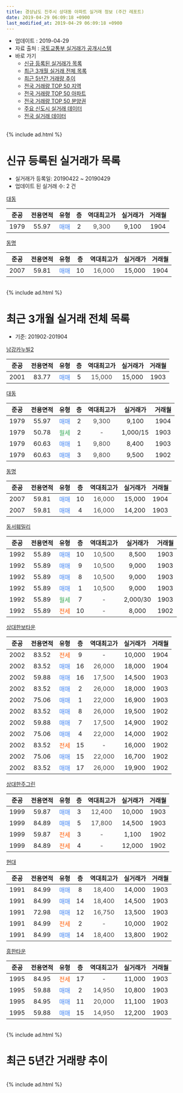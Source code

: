 ```yaml
---
title: 경상남도 진주시 상대동 아파트 실거래 정보 (주간 레포트)
date: 2019-04-29 06:09:18 +0900
last_modified_at: 2019-04-29 06:09:18 +0900
---
```


* 업데이트 : 2019-04-29
* 자료 출처 : [국토교통부 실거래가 공개시스템](http://rt.molit.go.kr)
* 바로 가기
    * [신규 등록된 실거래가 목록](#신규-등록된-실거래가-목록)
    * [최근 3개월 실거래 전체 목록](#최근-3개월-실거래-전체-목록)
    * [최근 5년간 거래량 추이](#최근-5년간-거래량-추이)
    * [전국 거래량 TOP 50 지역](https://inasie.github.io/apt-trade-info/최근-3개월-전국에서-가장-거래가-많이-발생한-지역)
    * [전국 거래량 TOP 50 아파트](https://inasie.github.io/apt-trade-info/최근-3개월-전국에서-가장-거래가-많이-발생한-아파트)
    * [전국 거래량 TOP 50 분양권](https://inasie.github.io/apt-trade-info/최근-3개월-전국에서-가장-거래가-많이-발생한-분양권)
    * [주요 신도시 실거래 데이터](https://inasie.github.io/apt-trade-info/주요-신도시)
    * [전국 실거래 데이터](https://inasie.github.io/apt-trade-info/전국)
<br>
{% include ad.html %}
<br>

# 신규 등록된 실거래가 목록
* 실거래가 등록일: 20190422 ~ 20190429
* 업데이트 된 실거래 수: 2 건


[대동](https://search.naver.com/search.naver?query=%EA%B2%BD%EC%83%81%EB%82%A8%EB%8F%84+%EC%A7%84%EC%A3%BC%EC%8B%9C+%EC%83%81%EB%8C%80%EB%8F%99+%EB%8C%80%EB%8F%99)

|준공|전용면적|유형|층|역대최고가|실거래가|거래월|
|:---:|:---:|:---:|:---:|:---:|:---:|:---:|
|1979|55.97|<span style="color:#4285f3">매매</span>|2|<span style="color:#444444">9,300</span>|9,100|1904|

[동명](https://search.naver.com/search.naver?query=%EA%B2%BD%EC%83%81%EB%82%A8%EB%8F%84+%EC%A7%84%EC%A3%BC%EC%8B%9C+%EC%83%81%EB%8C%80%EB%8F%99+%EB%8F%99%EB%AA%85)

|준공|전용면적|유형|층|역대최고가|실거래가|거래월|
|:---:|:---:|:---:|:---:|:---:|:---:|:---:|
|2007|59.81|<span style="color:#4285f3">매매</span>|10|<span style="color:#444444">16,000</span>|15,000|1904|


<br>
{% include ad.html %}
<br>

# 최근 3개월 실거래 전체 목록
* 기준: 201902-201904


[남강카누빌2](https://search.naver.com/search.naver?query=%EA%B2%BD%EC%83%81%EB%82%A8%EB%8F%84+%EC%A7%84%EC%A3%BC%EC%8B%9C+%EC%83%81%EB%8C%80%EB%8F%99+%EB%82%A8%EA%B0%95%EC%B9%B4%EB%88%84%EB%B9%8C2)

|준공|전용면적|유형|층|역대최고가|실거래가|거래월|
|:---:|:---:|:---:|:---:|:---:|:---:|:---:|
|2001|83.77|<span style="color:#4285f3">매매</span>|5|<span style="color:#444444">15,000</span>|15,000|1903|

[대동](https://search.naver.com/search.naver?query=%EA%B2%BD%EC%83%81%EB%82%A8%EB%8F%84+%EC%A7%84%EC%A3%BC%EC%8B%9C+%EC%83%81%EB%8C%80%EB%8F%99+%EB%8C%80%EB%8F%99)

|준공|전용면적|유형|층|역대최고가|실거래가|거래월|
|:---:|:---:|:---:|:---:|:---:|:---:|:---:|
|1979|55.97|<span style="color:#4285f3">매매</span>|2|<span style="color:#444444">9,300</span>|9,100|1904|
|1979|50.78|<span style="color:#34a853">월세</span>|2|<span style="color:#444444">-</span>|1,000/15|1903|
|1979|60.63|<span style="color:#4285f3">매매</span>|1|<span style="color:#444444">9,800</span>|8,400|1903|
|1979|60.63|<span style="color:#4285f3">매매</span>|3|<span style="color:#444444">9,800</span>|9,500|1902|

[동명](https://search.naver.com/search.naver?query=%EA%B2%BD%EC%83%81%EB%82%A8%EB%8F%84+%EC%A7%84%EC%A3%BC%EC%8B%9C+%EC%83%81%EB%8C%80%EB%8F%99+%EB%8F%99%EB%AA%85)

|준공|전용면적|유형|층|역대최고가|실거래가|거래월|
|:---:|:---:|:---:|:---:|:---:|:---:|:---:|
|2007|59.81|<span style="color:#4285f3">매매</span>|10|<span style="color:#444444">16,000</span>|15,000|1904|
|2007|59.81|<span style="color:#4285f3">매매</span>|4|<span style="color:#444444">16,000</span>|14,200|1903|

[동서훼밀리](https://search.naver.com/search.naver?query=%EA%B2%BD%EC%83%81%EB%82%A8%EB%8F%84+%EC%A7%84%EC%A3%BC%EC%8B%9C+%EC%83%81%EB%8C%80%EB%8F%99+%EB%8F%99%EC%84%9C%ED%9B%BC%EB%B0%80%EB%A6%AC)

|준공|전용면적|유형|층|역대최고가|실거래가|거래월|
|:---:|:---:|:---:|:---:|:---:|:---:|:---:|
|1992|55.89|<span style="color:#4285f3">매매</span>|10|<span style="color:#444444">10,500</span>|8,500|1903|
|1992|55.89|<span style="color:#4285f3">매매</span>|9|<span style="color:#444444">10,500</span>|9,000|1903|
|1992|55.89|<span style="color:#4285f3">매매</span>|8|<span style="color:#444444">10,500</span>|9,000|1903|
|1992|55.89|<span style="color:#4285f3">매매</span>|1|<span style="color:#444444">10,500</span>|9,000|1903|
|1992|55.89|<span style="color:#34a853">월세</span>|7|<span style="color:#444444">-</span>|2,000/30|1903|
|1992|55.89|<span style="color:#ff5a00">전세</span>|10|<span style="color:#444444">-</span>|8,000|1902|

[상대한보타운](https://search.naver.com/search.naver?query=%EA%B2%BD%EC%83%81%EB%82%A8%EB%8F%84+%EC%A7%84%EC%A3%BC%EC%8B%9C+%EC%83%81%EB%8C%80%EB%8F%99+%EC%83%81%EB%8C%80%ED%95%9C%EB%B3%B4%ED%83%80%EC%9A%B4)

|준공|전용면적|유형|층|역대최고가|실거래가|거래월|
|:---:|:---:|:---:|:---:|:---:|:---:|:---:|
|2002|83.52|<span style="color:#ff5a00">전세</span>|9|<span style="color:#444444">-</span>|10,000|1904|
|2002|83.52|<span style="color:#4285f3">매매</span>|16|<span style="color:#444444">26,000</span>|18,000|1904|
|2002|59.88|<span style="color:#4285f3">매매</span>|16|<span style="color:#444444">17,500</span>|14,500|1903|
|2002|83.52|<span style="color:#4285f3">매매</span>|2|<span style="color:#444444">26,000</span>|18,000|1903|
|2002|75.06|<span style="color:#4285f3">매매</span>|1|<span style="color:#444444">22,000</span>|16,900|1903|
|2002|83.52|<span style="color:#4285f3">매매</span>|8|<span style="color:#444444">26,000</span>|19,500|1902|
|2002|59.88|<span style="color:#4285f3">매매</span>|7|<span style="color:#444444">17,500</span>|14,900|1902|
|2002|75.06|<span style="color:#4285f3">매매</span>|4|<span style="color:#444444">22,000</span>|14,000|1902|
|2002|83.52|<span style="color:#ff5a00">전세</span>|15|<span style="color:#444444">-</span>|16,000|1902|
|2002|75.06|<span style="color:#4285f3">매매</span>|15|<span style="color:#444444">22,000</span>|16,700|1902|
|2002|83.52|<span style="color:#4285f3">매매</span>|17|<span style="color:#444444">26,000</span>|19,900|1902|

[상대한주그린](https://search.naver.com/search.naver?query=%EA%B2%BD%EC%83%81%EB%82%A8%EB%8F%84+%EC%A7%84%EC%A3%BC%EC%8B%9C+%EC%83%81%EB%8C%80%EB%8F%99+%EC%83%81%EB%8C%80%ED%95%9C%EC%A3%BC%EA%B7%B8%EB%A6%B0)

|준공|전용면적|유형|층|역대최고가|실거래가|거래월|
|:---:|:---:|:---:|:---:|:---:|:---:|:---:|
|1999|59.87|<span style="color:#4285f3">매매</span>|3|<span style="color:#444444">12,400</span>|10,000|1903|
|1999|84.89|<span style="color:#4285f3">매매</span>|5|<span style="color:#444444">17,800</span>|14,500|1903|
|1999|59.87|<span style="color:#ff5a00">전세</span>|3|<span style="color:#444444">-</span>|1,100|1902|
|1999|84.89|<span style="color:#ff5a00">전세</span>|4|<span style="color:#444444">-</span>|12,000|1902|

[현대](https://search.naver.com/search.naver?query=%EA%B2%BD%EC%83%81%EB%82%A8%EB%8F%84+%EC%A7%84%EC%A3%BC%EC%8B%9C+%EC%83%81%EB%8C%80%EB%8F%99+%ED%98%84%EB%8C%80)

|준공|전용면적|유형|층|역대최고가|실거래가|거래월|
|:---:|:---:|:---:|:---:|:---:|:---:|:---:|
|1991|84.99|<span style="color:#4285f3">매매</span>|8|<span style="color:#444444">18,400</span>|14,000|1903|
|1991|84.99|<span style="color:#4285f3">매매</span>|14|<span style="color:#444444">18,400</span>|14,500|1903|
|1991|72.98|<span style="color:#4285f3">매매</span>|12|<span style="color:#444444">16,750</span>|13,500|1903|
|1991|84.99|<span style="color:#ff5a00">전세</span>|2|<span style="color:#444444">-</span>|10,000|1902|
|1991|84.99|<span style="color:#4285f3">매매</span>|14|<span style="color:#444444">18,400</span>|13,800|1902|

[흥한타운](https://search.naver.com/search.naver?query=%EA%B2%BD%EC%83%81%EB%82%A8%EB%8F%84+%EC%A7%84%EC%A3%BC%EC%8B%9C+%EC%83%81%EB%8C%80%EB%8F%99+%ED%9D%A5%ED%95%9C%ED%83%80%EC%9A%B4)

|준공|전용면적|유형|층|역대최고가|실거래가|거래월|
|:---:|:---:|:---:|:---:|:---:|:---:|:---:|
|1995|84.95|<span style="color:#ff5a00">전세</span>|17|<span style="color:#444444">-</span>|11,000|1903|
|1995|59.88|<span style="color:#4285f3">매매</span>|2|<span style="color:#444444">14,950</span>|10,800|1903|
|1995|84.95|<span style="color:#4285f3">매매</span>|11|<span style="color:#444444">20,000</span>|11,100|1903|
|1995|59.88|<span style="color:#4285f3">매매</span>|15|<span style="color:#444444">14,950</span>|12,200|1903|


<br>
{% include ad.html %}
<br>

# 최근 5년간 거래량 추이


<div style="width:100%;">
    <canvas id="deal_progress" height="200"></canvas>
</div>

<script>
new Chart(document.getElementById("deal_progress"), {
    type: 'line',
    data: {
        labels: ['201404','201405','201406','201407','201408','201409','201410','201411','201412','201501','201502','201503','201504','201505','201506','201507','201508','201509','201510','201511','201512','201601','201602','201603','201604','201605','201606','201607','201608','201609','201610','201611','201612','201701','201702','201703','201704','201705','201706','201707','201708','201709','201710','201711','201712','201801','201802','201803','201804','201805','201806','201807','201808','201809','201810','201811','201812','201901','201902','201903','201904'],
        datasets: [{
            label: '매매',
            pointRadius: 1,
            data: [13, 9, 12, 13, 14, 11, 13, 7, 9, 16, 7, 18, 19, 11, 13, 2, 10, 21, 23, 22, 9, 13, 9, 17, 19, 14, 10, 8, 13, 13, 16, 13, 16, 7, 11, 10, 12, 8, 12, 6, 6, 15, 15, 7, 13, 2, 8, 9, 5, 12, 12, 9, 5, 2, 10, 4, 9, 7, 7, 18, 3],
            borderColor: "rgba(255, 201, 14, 1)",
            backgroundColor: "rgba(255, 201, 14, 0.5)",
            fill: false,
            lineTension: 0
        },{
            label: '전월세',
            pointRadius: 1,
            data: [1, 7, 2, 4, 7, 1, 5, 8, 2, 7, 1, 2, 3, 2, 2, 5, 1, 0, 7, 4, 1, 1, 0, 1, 4, 2, 2, 2, 3, 4, 4, 2, 1, 2, 4, 3, 2, 2, 1, 8, 2, 0, 1, 3, 0, 5, 2, 1, 8, 1, 0, 1, 2, 2, 4, 6, 4, 1, 5, 3, 1],
            borderColor: "rgba(0, 141, 185, 1)",
            backgroundColor: "rgba(0, 141, 185, 0.5)",
            fill: false,
            lineTension: 0
        }
        ]
    },
    options: {
        responsive: true,
        title: {
            display: false
        },
        tooltips: {
            mode: 'index',
            intersect: false
        },
        hover: {
            mode: 'nearest',
            intersect: true
        },
        scales: {
            xAxes: [{
                display: true,
                scaleLabel: {
                    display: true,
                    labelString: '년/월'
                }
            }],
            yAxes: [{
                display: true,
                ticks: {
                    suggestedMin: 0,
                },
                scaleLabel: {
                    display: true,
                    labelString: '실거래 수'
                }
            }]
        }
    }
});

</script>


<br>
{% include ad.html %}
<br>

